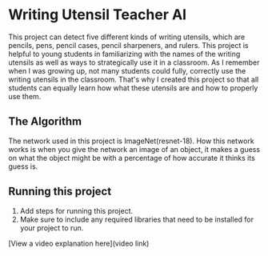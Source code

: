 # Writing Utensil Teacher AI
This project can detect five different kinds of writing utensils, which are pencils, pens, pencil cases, pencil sharpeners, and rulers. This project is helpful to young students in familiarizing with the names of the writing utensils as well as ways to strategically use it in a classroom. As I remember when I was growing up, not many students could fully, correctly use the writing utensils in the classroom. That's why I created this project so that all students can equally learn how what these utensils are and how to properly use them. 

## The Algorithm
The network used in this project is ImageNet(resnet-18). How this network works is when you give the network an image of an object, it makes a guess on what the object might be with a percentage of how accurate it thinks its guess is.

## Running this project

1. Add steps for running this project.
2. Make sure to include any required libraries that need to be installed for your project to run.

[View a video explanation here](video link)
